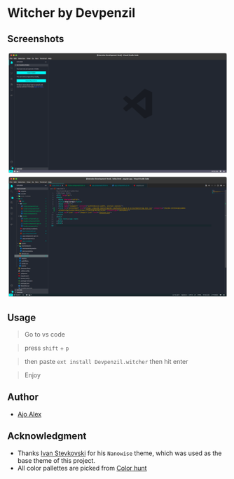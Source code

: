 # Witcher by Devpenzil

## Screenshots
![ss1](/icons/Screenshot%20from%202022-03-14%2021-39-36.png)
![ss2](/icons/Screenshot%20from%202022-03-14%2021-40-47.png)
## Usage

> Go to vs code

> press ```shift``` + ```p```

> then paste ```ext install Devpenzil.witcher``` then hit enter

> Enjoy


## Author
- [Ajo Alex](https://github.com/devpenzil)


## Acknowledgment

- Thanks [Ivan Stevkovski](https://github.com/istevkovski) for his ```Nanowise``` theme, which was used as the base theme of this project.
- All color pallettes are picked from [Color hunt](https://colorhunt.co/)